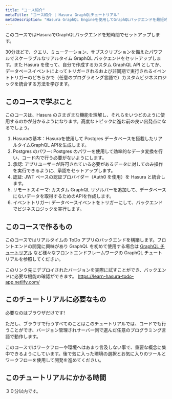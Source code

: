 ```yaml
---
title: "コース紹介"
metaTitle: "コース紹介 | Hasura GraphQLチュートリアル"
metaDescription: "Hasura GraphQL Engineを使用してGraphQLバックエンドを最短時間でセットアップする方法を紹介するパワフルで分かりやすいチュートリアル。"
---
```


このコースではHasuraでGraphQLバックエンドを短時間でセットアップします。

30分ほどで、クエリ、ミューテーション、サブスクリプションを備えたパワフルでスケーラブルなリアルタイム GraphQL バックエンドをセットアップします。また Hasura を使って、自分で作成するカスタム GraphQL API としてか、データベースイベントによってトリガーされるおよび非同期で実行されるイベントトリガーのどちらかで（任意のプログラミング言語で）カスタムビジネスロジックを統合する方法を学びます。


## このコースで学ぶこと

このコースは、Hasura のさまざまな機能を理解し、それらをいつどのように使用するのかが分かるようになります。高度なトピックに進む前の良い出発点になるでしょう。

1. Hasuraの基本：Hasuraを使用して Postgres データベースを搭載したリアルタイムGraphQL APIを生成します。
2. Postgres のパワー: Postgres のパワーを使用して効率的なデータ変換を行い、コード内で行う必要がないようにします。
3. 承認: アプリユーザーが許可されている必要があるデータに対してのみ操作を実行できるように、承認をセットアップします。
4. 認証: JWT ベースの認証プロバイダー（Auth0 を使用）を Hasura と統合します。
5. リモートスキーマ: カスタム GraphQL リゾルバーを追加して、データベースにないデータを取得するためのAPIを作成します。
6. イベントトリガー: データベースイベントをトリガーにして、バックエンドでビジネスロジックを実行します。


## このコースで作るもの

このコースではリアルタイムの ToDo アプリのバックエンドを構築します。フロントエンドの開発に興味があり GraphQL を初めて使用する場合は [GraphQL チュートリアル](https://hasura.io/learn/) など様々なフロントエンドフレームワークの GraphQL チュートリアルを参照してください。

このリンク先にデプロイされたバージョンを実際に試すことができ、バックエンドに必要な機能の確認ができます。
https://learn-hasura-todo-app.netlify.com/

## このチュートリアルに必要なもの

必要なのはブラウザだけです!

ただし、ブラウザで行うすべてのことはこのチュートリアルでは、コードでも行うことができ、バージョン管理されサーバー側で選んだ任意のプログラミング言語で動作します。

このコースではワークフローや環境へはあまり言及しない事で、重要な概念に集中できるようにしています。後で気に入った環境の選択とお気に入りのツールとワークフローを使用して開発を進めてください。

## このチュートリアルにかかる時間

３０分以内です。
